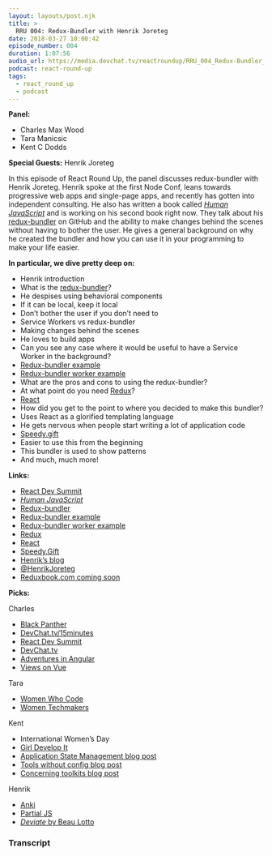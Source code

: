 ```yaml
---
layout: layouts/post.njk
title: >
  RRU 004: Redux-Bundler with Henrik Joreteg
date: 2018-03-27 10:00:42
episode_number: 004
duration: 1:07:56
audio_url: https://media.devchat.tv/reactroundup/RRU_004_Redux-Bundler_with_Henrik_Joreteg.mp3
podcast: react-round-up
tags:
  - react_round_up
  - podcast
---
```


**Panel:**

- Charles Max Wood
- Tara Manicsic
- Kent C Dodds

**Special Guests:** Henrik Joreteg

In this episode of React Round Up, the panel discusses redux-bundler with Henrik Joreteg. Henrik spoke at the first Node Conf, leans towards progressive web apps and single-page apps, and recently has gotten into independent consulting. He also has written a book called [_Human JavaScript_](https://humanjavascript.com/) and is working on his second book right now. They talk about his [redux-bundler](https://github.com/HenrikJoreteg/redux-bundler) on GitHub and the ability to make changes behind the scenes without having to bother the user. He gives a general background on why he created the bundler and how you can use it in your programming to make your life easier.

**In particular, we dive pretty deep on:**

- Henrik introduction
- What is the [redux-bundler](https://github.com/HenrikJoreteg/redux-bundler)?
- He despises using behavioral components
- If it can be local, keep it local
- Don’t bother the user if you don’t need to
- Service Workers vs redux-bundler
- Making changes behind the scenes
- He loves to build apps
- Can you see any case where it would be useful to have a Service Worker in the background?
- [Redux-bundler example](https://github.com/HenrikJoreteg/redux-bundler-example)
- [Redux-bundler worker example](https://github.com/HenrikJoreteg/redux-bundler-worker-example)
- What are the pros and cons to using the redux-bundler?
- At what point do you need [Redux](https://redux.js.org/)?
- [React](https://reactjs.org/)
- How did you get to the point to where you decided to make this bundler?
- Uses React as a glorified templating language
- He gets nervous when people start writing a lot of application code
- [Speedy.gift](https://speedy.gift/)
- Easier to use this from the beginning
- This bundler is used to show patterns
- And much, much more!

**Links:**

- [React Dev Summit](https://reactdevsummit.com/)
- [_Human JavaScript_](https://humanjavascript.com/)
- [Redux-bundler](https://github.com/HenrikJoreteg/redux-bundler)
- [Redux-bundler example](https://github.com/HenrikJoreteg/redux-bundler-example)
- [Redux-bundler worker example](https://github.com/HenrikJoreteg/redux-bundler-worker-example)
- [Redux](https://redux.js.org/)
- [React](https://reactjs.org/)
- [Speedy.Gift](https://speedy.gift/)
- [Henrik’s blog](https://joreteg.com/)
- [@HenrikJoreteg](https://twitter.com/HenrikJoreteg?ref_src=twsrc%255Egoogle%257Ctwcamp%255Eserp%257Ctwgr%255Eauthor)
- [Reduxbook.com coming soon](https://reduxbook.com/)

**Picks:**

Charles

- [Black Panther](<https://en.wikipedia.org/wiki/Black_Panther_(film)>)
- [DevChat.tv/15minutes](https://meetme.so/devchatlistener)
- [React Dev Summit](https://reactdevsummit.com/)
- [DevChat.tv](https://devchat.tv/)
- [Adventures in Angular](https://devchat.tv/adv-in-angular)
- [Views on Vue](https://viewsonvue.com/)

Tara

- [Women Who Code](https://www.womenwhocode.com/)
- [Women Techmakers](https://www.womentechmakers.com/)

Kent

- International Women’s Day
- [Girl Develop It](https://www.girldevelopit.com/)
- [Application State Management blog post](https://blog.kentcdodds.com/application-state-management-66de608ccb24)
- [Tools without config blog post](https://blog.kentcdodds.com/automation-without-config-412ab5e47229)
- [Concerning toolkits blog post](https://blog.kentcdodds.com/concerning-toolkits-4db57296e1c3)

Henrik

- [Anki](https://apps.ankiweb.net/)
- [Partial JS](https://gist.github.com/swannodette/121927)
- [_Deviate_ by Beau Lotto](https://www.amazon.com/Deviate-Science-Differently-Beau-Lotto/dp/1478909161)

### Transcript
